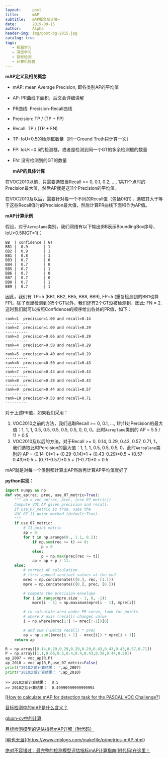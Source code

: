 ```yaml
---
layout:     post
title:      mAP
subtitle:   mAP概念及计算~ 
date:       2019-09-15
author:     Alpha
header-img: img/post-bg-2015.jpg
catalog: true
tags:
   - 机器学习
   - 深度学习
   - 目标检测
   - 计算机视觉
---
```




**mAP定义及相关概念**

- mAP: mean Average Precision, 即各类别AP的平均值
- AP: PR曲线下面积，后文会详细讲解
- PR曲线: Precision-Recall曲线
- Precision: TP / (TP + FP)
- Recall: TP / (TP + FN)
- TP: IoU>0.5的检测框数量（同一Ground Truth只计算一次）
- FP: IoU<=0.5的检测框，或者是检测到同一个GT的多余检测框的数量
- FN: 没有检测到的GT的数量

  **mAP的具体计算**

在VOC2010以前，只需要选取当Recall >= 0, 0.1, 0.2, ..., 1共11个点时的Precision最大值，然后AP就是这11个Precision的平均值。

在VOC2010及以后，需要针对每一个不同的Recall值（包括0和1），选取其大于等于这些Recall值时的Precision最大值，然后计算PR曲线下面积作为AP值。

**mAP计算示例**

假设，对于`Aeroplane`类别，我们网络有以下输出(BB表示BoundingBox序号，IoU>0.5时GT=1)：

```
BB  | confidence | GT
BB1 |  0.9       | 1
BB2 |  0.9       | 1
BB1 |  0.8       | 1
BB3 |  0.7       | 0
BB4 |  0.7       | 0
BB5 |  0.7       | 1
BB6 |  0.7       | 0
BB7 |  0.7       | 0
BB8 |  0.7       | 1
BB9 |  0.7       | 1
```

因此，我们有 TP=5 (BB1, BB2, BB5, BB8, BB9), FP=5 (重复检测到的BB1也算FP)。除了表里检测到的5个GT以外，我们还有2个GT没被检测到，因此: FN = 2. 这时我们就可以按照Confidence的顺序给出各处的PR值，如下：

```
rank=1  precision=1.00 and recall=0.14
----------
rank=2  precision=1.00 and recall=0.29
----------
rank=3  precision=0.66 and recall=0.29
----------
rank=4  precision=0.50 and recall=0.29
----------
rank=5  precision=0.40 and recall=0.29
----------
rank=6  precision=0.50 and recall=0.43
----------
rank=7  precision=0.43 and recall=0.43
----------
rank=8  precision=0.38 and recall=0.43
----------
rank=9  precision=0.44 and recall=0.57
----------
rank=10 precision=0.50 and recall=0.71
----------
```

对于上述PR值，如果我们采用：

1. VOC2010之前的方法，我们选取Recall >= 0, 0.1, ..., 1的11处Percision的最大值：1, 1, 1, 0.5, 0.5, 0.5, 0.5, 0.5, 0, 0, 0。此时`Aeroplane`类别的 AP = 5.5 / 11 = 0.5
2. VOC2010及以后的方法，对于Recall >= 0, 0.14, 0.29, 0.43, 0.57, 0.71, 1，我们选取此时Percision的最大值：1, 1, 1, 0.5, 0.5, 0.5, 0。此时`Aeroplane`类别的 AP = (0.14-0)*1 + (0.29-0.14)*1 + (0.43-0.29)*0.5 + (0.57-0.43)*0.5 + (0.71-0.57)*0.5 + (1-0.71)*0 = 0.5

mAP就是对每一个类别都计算出AP然后再计算AP平均值就好了

**python实现：**

```python
import numpy as np
def voc_ap(rec, prec, use_07_metric=True):
    """ ap = voc_ap(rec, prec, [use_07_metric])
    Compute VOC AP given precision and recall.
    If use_07_metric is true, uses the
    VOC 07 11 point method (default:True).
    """
    if use_07_metric:
        # 11 point metric
        ap = 0.
        for t in np.arange(0., 1.1, 0.1):
            if np.sum(rec >= t) == 0:
                p = 0
            else:
                p = np.max(prec[rec >= t])
            ap = ap + p / 11.
    else:
        # correct AP calculation
        # first append sentinel values at the end
        mrec = np.concatenate(([0.], rec, [1.]))
        mpre = np.concatenate(([0.], prec, [0.]))

        # compute the precision envelope
        for i in range(mpre.size - 1, 0, -1):
            mpre[i - 1] = np.maximum(mpre[i - 1], mpre[i])

        # to calculate area under PR curve, look for points
        # where X axis (recall) changes value
        i = np.where(mrec[1:] != mrec[:-1])[0]

        # and sum (\Delta recall) * prec
        ap = np.sum((mrec[i + 1] - mrec[i]) * mpre[i + 1])
    return ap
```

```python
R = np.array([0.14,0.29,0.29,0.29,0.29,0.43,0.43,0.43,0.57,0.71])
P = np.array([1,1,0.66,0.5,0.4,0.4,0.43,0.38,0.44,0.50])
ap_2007 = voc_ap(R,P)
ap_2010 = voc_ap(R,P,use_07_metric=False)
print("2010之前计算结果： ",ap_2007)
print("2010之后计算结果： ",ap_2010)
```

```
>> 2010之前计算结果：  0.5
>> 2010之后计算结果：  0.49999999999999994
```



[[How to calculate mAP for detection task for the PASCAL VOC Challenge?](https://datascience.stackexchange.com/questions/25119/how-to-calculate-map-for-detection-task-for-the-pascal-voc-challenge)]

[目标检测中的mAP是什么含义？](https://www.zhihu.com/question/53405779)

[gluon-cv中的计算](https://github.com/dmlc/gluon-cv/blob/master/gluoncv/utils/metrics/voc_detection.py)

[目标检测模型的评估指标mAP详解（附代码）](https://www.zybuluo.com/Team/note/1175689)

[[明也无涯](https://www.cnblogs.com/makefile/)](https://www.cnblogs.com/makefile/p/metrics-mAP.html)

[绝对不容错过：最完整的检测模型评估指标mAP计算指南(附代码)在这里！](https://cloud.tencent.com/developer/article/1167638)

